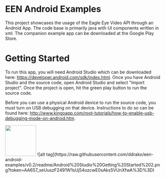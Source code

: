 # EEN Android Examples

This project showcases the usage of the Eagle Eye Video API through an Android App.  The code base is primarily java with UI components written in xml. The companion example app can be downloaded at the Google Play Store.

# Getting Started

To run this app, you will need Android Studio which can be downloaded here: https://developer.android.com/sdk/index.html. Once you have Android Studio and the source code, open Android Studio and select "Import project". Once the project is open, hit the green play button to run the source code.

Before you can use a physical Android device to run the source code, you must turn on USB debugging on that device. Instructions to do so can be found here: http://www.kingoapp.com/root-tutorials/how-to-enable-usb-debugging-mode-on-android.htm. 

<img src="https://raw.githubusercontent.com/ddrako/een-android-examples/v0.2/readme/Android%20Studio%20Getting%20Started%201.png?token=AA657xPfeSkvH1xUunkFqlBs20VuQaksks5VUnXIwA%3D%3D" style="width:100px;height:100px">
![alt tag](https://raw.githubusercontent.com/ddrako/een-android-examples/v0.2/readme/Android%20Studio%20Getting%20Started%202.png?token=AA657_xeUuszF2491W1sUj54ozcwE0sAks5VUnXfwA%3D%3D)